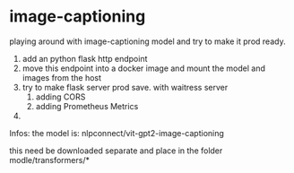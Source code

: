 # image-captioning
playing around with image-captioning model and try to make it prod ready.

1. add an python flask http endpoint
2. move this endpoint into a docker image and mount the model and images from the host
3. try to make flask server prod save. with waitress server
    1. adding CORS
    2. adding Prometheus Metrics
4.


Infos:
the model is: nlpconnect/vit-gpt2-image-captioning

this need be downloaded separate and place in the folder modle/transformers/*

